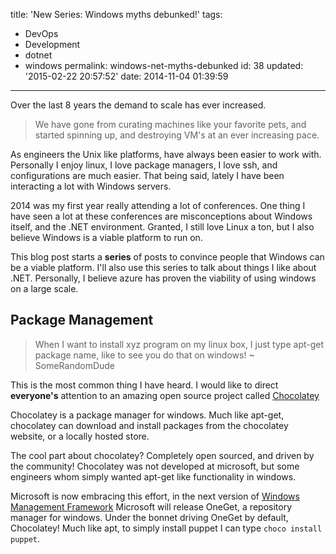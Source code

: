 title: 'New Series: Windows myths debunked!'
tags:

  - DevOps
  - Development
  - dotnet
  - windows
permalink: windows-net-myths-debunked
id: 38
updated: '2015-02-22 20:57:52'
date: 2014-11-04 01:39:59
---

Over the last 8 years the demand to scale has ever increased.

>We have gone from curating machines like your favorite pets, and started spinning up, and destroying VM's at an ever increasing pace.

As engineers the Unix like platforms, have always been easier to work with. Personally I enjoy linux, I love package managers, I love ssh, and configurations are much easier. That being said, lately I have been interacting a lot with Windows servers.
<!-- more -->
2014 was my first year really attending a lot of conferences. One thing I have seen a lot at these conferences are misconceptions about Windows itself, and the .NET environment. Granted, I still love Linux a ton, but I also believe Windows is a viable platform to run on.

This blog post starts a **series** of posts to convince people that Windows can be a viable platform. I'll also use this series to talk about things I like about .NET. Personally, I believe azure has proven the viability of using windows on a large scale.

## Package Management

> When I want to install xyz program on my linux box, I just type apt-get package name, like to see you do that on windows! ~ SomeRandomDude

This is the most common thing I have heard. I would like to direct **everyone's** attention to an amazing open source project called [Chocolatey](https://chocolatey.org/)

Chocolatey is a package manager for windows. Much like apt-get, chocolatey can download and install packages from the chocolatey website, or a locally hosted store.

The cool part about chocolatey? Completely open sourced, and driven by the community! Chocolatey was not developed at microsoft, but some engineers whom simply wanted apt-get like functionality in windows.

Microsoft is now embracing this effort, in the next version of [Windows Management Framework](http://blogs.technet.com/b/windowsserver/archive/2014/04/03/windows-management-framework-v5-preview.aspx) Microsoft will release OneGet, a repository manager for windows. Under the bonnet driving OneGet by default, Chocolatey! Much like apt, to simply install puppet I can type `choco install puppet`.
